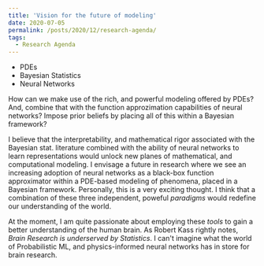 ```yaml
---
title: 'Vision for the future of modeling'
date: 2020-07-05
permalink: /posts/2020/12/research-agenda/
tags:
  - Research Agenda
---
```


- PDEs
- Bayesian Statistics
- Neural Networks

How can we make use of the rich, and powerful modeling offered by PDEs? And, combine that with the function approzimation capabilities of neural networks? Impose prior beliefs by placing all of this within a Bayesian framework?

I believe that the interpretability, and mathematical rigor associated with the Bayesian stat. literature combined with the ability of neural networks to learn representations would unlock new planes of mathematical, and computational modeling. I envisage a future in research where we see an increasing adoption of neural networks as a black-box function approximator within a PDE-based modeling of phenomena, placed in a Bayesian framework. Personally, this is a very exciting thought. I think that a combination of these three independent, poweful _paradigms_ would redefine our understanding of the world.

At the moment, I am quite passionate about employing these _tools_ to gain a better understanding of the human brain. As Robert Kass rightly notes, _Brain Research is underserved by Statistics_. I can't imagine what the world of Probabilistic ML, and physics-informed neural networks has in store for brain research. 